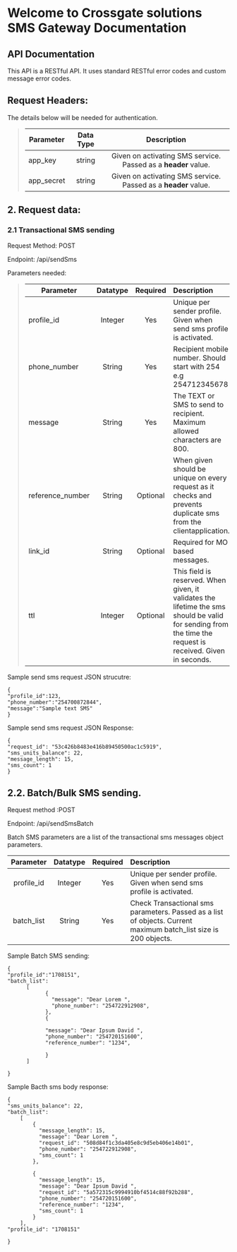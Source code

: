 # Welcome to Crossgate solutions SMS Gateway Documentation

## API Documentation

This API is a RESTful API. It uses standard RESTful error codes and custom message error codes.

## Request Headers:

The details below will be needed for authentication.

>| Parameter | Data Type  |Description
>| --------- | :--------: | :------------:
>|app_key    |string      | Given on activating SMS service. Passed as a **header** value.
>|app_secret   |string      | Given on activating SMS service. Passed as a **header** value.


## 2. Request data:


### 2.1 Transactional SMS sending


Request Method: POST

Endpoint: /api/sendSms


Parameters needed:

>|Parameter |Datatype  |Required  |Description
>|-------- |:--------:  |:------: | :--------------
>|profile_id |Integer |Yes |Unique per sender profile. Given when send sms profile is activated.
>|phone_number |String |Yes |Recipient mobile number. Should start with 254 e.g 254712345678
>|message |String |Yes|The TEXT or SMS to send to recipient. Maximum allowed characters are 800.
>|reference_number |String |Optional|When given should be unique on every request as it checks and prevents duplicate sms from the clientapplication.
>|link_id |String |Optional|Required for MO based messages.
>|ttl |Integer |Optional |This field is reserved. When given, it validates the lifetime the sms should be valid for sending from the time the request is received. Given in seconds.


Sample send sms request JSON strucutre:  

    {   
    "profile_id":123,   
    "phone_number":"254700872844",   
    "message":"Sample text SMS"  
    }

Sample send sms request JSON Response:

    {  
    "request_id": "53c426b8483e416b89450500ac1c5919",  
    "sms_units_balance": 22,  
    "message_length": 15,  
    "sms_count": 1  
    }

## 2.2.	Batch/Bulk SMS sending.

Request method :POST

Endpoint: /api/sendSmsBatch

Batch SMS parameters are a list of the transactional sms messages object parameters.

| Parameter |Datatype |Required |Description
|:--------: | :-------:| :------:|:--------
|profile_id |Integer |Yes| Unique per sender profile. Given when send sms profile is activated.
|batch_list |String | Yes |Check Transactional sms parameters. Passed as a list of objects. Current maximum batch_list size is 200 objects.

Sample Batch SMS sending:

    {  
    "profile_id":"1708151",  
    "batch_list":   
          [  
                {   
                  "message": "Dear Lorem ",  
                  "phone_number": "254722912908", 
                },  
                { 

                "message": "Dear Ipsum David ",  
                "phone_number": "254720151600",  
                "reference_number": "1234",  

                }  
          ]  

    }  

Sample Bacth sms body response:

    {  
    "sms_units_balance": 22,  
    "batch_list": 
        [  
            {        
              "message_length": 15,  
              "message": "Dear Lorem ",  
              "request_id": "508d84f1c3da405e8c9d5eb406e14b01",  
              "phone_number": "254722912908",  
              "sms_count": 1  
            },  

            {  
              "message_length": 15,  
              "message": "Dear Ipsum David ",    
              "request_id": "5a572315c9994910bf4514c88f92b288",  
              "phone_number": "254720151600",  
              "reference_number": "1234",  
              "sms_count": 1 
            }  
        ],  
    "profile_id": "1708151"  

    }



